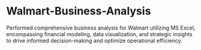 # Walmart-Business-Analysis
Performed comprehensive business analysis for Walmart utilizing MS Excel, encompassing financial modeling, data visualization, and strategic insights to drive informed decision-making and optimize operational efficiency.
